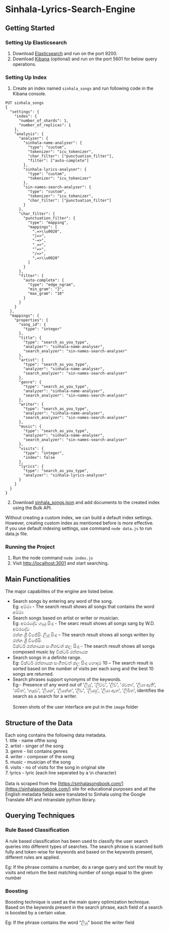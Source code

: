 # Sinhala-Lyrics-Search-Engine
## Getting Started
###  Setting Up Elasticsearch
1. Download [Elasticsearch](https://www.elastic.co/downloads/elasticsearch) and run on the port 9200.<br>
2. Download [Kibana](https://www.elastic.co/downloads/kibana) (optional) and run on the port 5601 for below query operations.<br>
###  Setting Up Index
1. Create an index named ```sinhala_songs``` and run following code in the Kibana console.<br>
```
PUT sinhala_songs
{
  "settings": {
    "index": {
      "number_of_shards": 1,
      "number_of_replicas": 1
    },
    "analysis": {
      "analyzer": {
        "sinhala-name-analyser": {
          "type": "custom",
          "tokenizer": "icu_tokenizer",
          "char_filter": ["punctuation_filter"],
          "filter": ["auto-complete"]
        },
        "sinhala-lyrics-analyser": {
          "type": "custom",
          "tokenizer": "icu_tokenizer"
        },
        "sin-names-search-analyser": {
          "type": "custom",
          "tokenizer": "icu_tokenizer",
          "char_filter": ["punctuation_filter"]
        }
      },
      "char_filter": {
        "punctuation_filter": {
          "type": "mapping",
          "mappings": [
            ".=>\\u0020",
            "|=>",
            "-=>",
            "_=>",
            "'=>",
            "/=>",
            ",=>\\u0020"
          ]
        }
      },
      "filter": {
        "auto-complete": {
          "type": "edge_ngram",
          "min_gram": "2",
          "max_gram": "10"
        }
      }
    }
  },
  "mappings": {
    "properties": {
      "song_id": {
        "type": "integer"
      },
      "title": {
        "type": "search_as_you_type",
        "analyzer": "sinhala-name-analyser",
        "search_analyzer": "sin-names-search-analyser"
      },
      "artist": {
        "type": "search_as_you_type",
        "analyzer": "sinhala-name-analyser",
        "search_analyzer": "sin-names-search-analyser"
      },
      "genre": {
        "type": "search_as_you_type",
        "analyzer": "sinhala-name-analyser",
        "search_analyzer": "sin-names-search-analyser"
      },
      "writer": {
        "type": "search_as_you_type",
        "analyzer": "sinhala-name-analyser",
        "search_analyzer": "sin-names-search-analyser"
      },
      "music": {
        "type": "search_as_you_type",
        "analyzer": "sinhala-name-analyser",
        "search_analyzer": "sin-names-search-analyser"
      },
      "visits": {
        "type": "integer",
        "index": false
      },
      "lyrics": {
        "type": "search_as_you_type",
        "analyzer": "sinhala-lyrics-analyser"
      }
    }
  }
}
```
2. Download [sinhala_songs.json](https://github.com/DRasanjana/Sinhala-Lyrics-Search-Engine/blob/master/sinhala_songs.json) and add documents to the created index using the Bulk API.

Without creating a custom index, we can build a default index settings. However, creating custom index as mentioned before is more effective. <br>
If you use default indexing settings, use command  ```node data.js``` to run data.js file. <br>

### Running the Project
1. Run the node command ```node index.js```<br>
2. Visit [http://localhost:3001]( http://localhost:3001) and start searching.

## Main Functionalities
The major capabilites of the engine are listed below.<br>
  - Search songs by entering any word of the song.<br>
  Eg: අම්මා - The search result shows all songs that contains the word අම්මා<br>
  - Search songs based on artist or writer or musician.<br>
  Eg: අමරදේව ගැයූ සිංදු - The searc result shows all songs sang by W.D. අමරදේව <br> 
      රත්න ශ්‍රී විජේසිං ලියූ සිංදු – The search result shows all songs written by රත්න ශ්‍රී විජේසිං <br>
      වික්ටර් රත්නායක සංගීතවත් කල සිංදු - The search result shows all songs composed music by වික්ටර් රත්නායක<br>
  - Search songs in a definite range.<br>
  Eg: වික්ටර් රත්නායක සංගීතවත් කල සිංදු හොදම 10 – The search result is sorted based on the number of visits per each song and the best 10 songs are returned. <br>
  - Search phrases support synonyms of the keywords. <br>
  Eg:- Presence of any word out of  'ලියූ', 'ලිව්ව', 'ලිව්', 'රචනා', 'ලියා ඇති', 'රචිත', 'හැදුව', 'ලියන', 'ලියන්න', 'ලීව', 'ලියපු', 'ලියා ඇත', 'ලිඛිත', identifies the search as a search for a writer.<br><br>
Screen shots of the user interface are put in the ```image``` folder

## Structure of the Data
Each song contains the following data metadata. <br>
    1. title - name ofthe song <br>
    2. artist - singer of the song <br>
    3. genre - list contains genres <br>
    4. writer - composer of the somg <br>
    5. music - musician of the song <br>
    6. visits - no of visits for the song in original site <br>
    7. lyrics - lyric (each line seperated by a \n character)<br><br>
Data is scraped from the [https://sinhalasongbook.com/](https://sinhalasongbook.com/) site for educational purposes and all the English metadata fields were translated to Sinhala using the Google Translate API and mtranslate python library.

## Querying Techniques
### Rule Based Classification
A rule based classification has been used to classify the user search queries into different types of searches. The search phrase is scanned both fully and token-wise for keywords and based on the keywords present, different rules are applied.

Eg: If the phrase contains a number, do a range query and sort the result by visits and return the best matching number of songs equal to the given number

### Boosting
Boosting technique is used as the main query optimization technique. Based on the keywords present in the search phrase, each field of a search is boosted by a certain value.

Eg: If the phrase contains the word “ලියූ" boost the writer field
